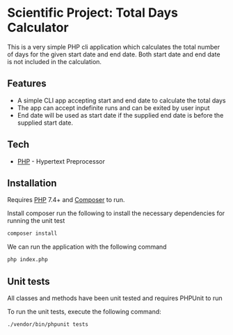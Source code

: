 # Scientific Project: Total Days Calculator


This is a very simple PHP cli application which calculates the total number of days for the given start date and end date. Both start date and end date is not included in the calculation.

## Features

- A simple CLI app accepting start and end date to calculate the total days
- The app can accept indefinite runs and can be exited by user input
- End date will be used as start date if the supplied end date is before the supplied start date.


## Tech

- [PHP](https://www.php.net/) - Hypertext Preprocessor

## Installation

Requires [PHP](https://www.php.net/) 7.4+ and [Composer](https://getcomposer.org/) to run.

Install composer run the following to install the necessary dependencies for running the unit test

```sh
composer install
```

We can run the application with the following command
```sh
php index.php
```

## Unit tests
All classes and methods have been unit tested and requires PHPUnit to run


To run the unit tests, execute the following command:

```sh
./vendor/bin/phpunit tests
```
